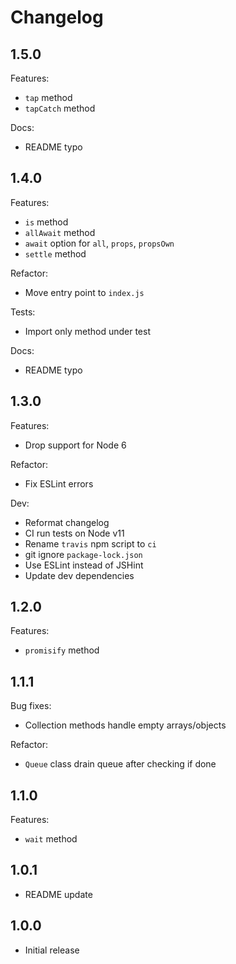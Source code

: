 # Changelog

## 1.5.0

Features:

* `tap` method
* `tapCatch` method

Docs:

* README typo

## 1.4.0

Features:

* `is` method
* `allAwait` method
* `await` option for `all`, `props`, `propsOwn`
* `settle` method

Refactor:

* Move entry point to `index.js`

Tests:

* Import only method under test

Docs:

* README typo

## 1.3.0

Features:

* Drop support for Node 6

Refactor:

* Fix ESLint errors

Dev:

* Reformat changelog
* CI run tests on Node v11
* Rename `travis` npm script to `ci`
* git ignore `package-lock.json`
* Use ESLint instead of JSHint
* Update dev dependencies

## 1.2.0

Features:

* `promisify` method

## 1.1.1

Bug fixes:

* Collection methods handle empty arrays/objects

Refactor:

* `Queue` class drain queue after checking if done

## 1.1.0

Features:

* `wait` method

## 1.0.1

* README update

## 1.0.0

* Initial release
